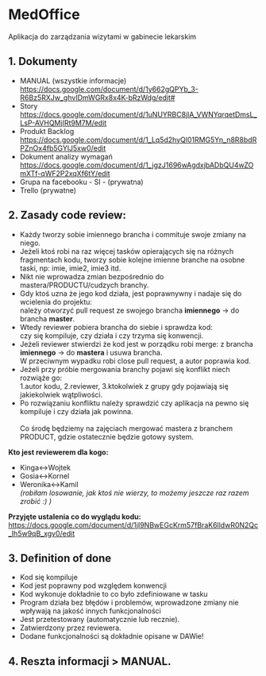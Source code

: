 # MedOffice
Aplikacja do zarządzania wizytami w gabinecie lekarskim

## 1. Dokumenty
- MANUAL (wszystkie informacje)<br>
https://docs.google.com/document/d/1y662gQPYb_3-R6Bz5RXJw_ghvIDmWGRx8x4K-bRzWdg/edit#
- Story<br>
https://docs.google.com/document/d/1uNUYRBC8jlA_VWNYqrqetDmsL_LsP-AVHQMjIRt9M7M/edit
- Produkt Backlog<br>
https://docs.google.com/document/d/1_Lq5d2hyQl01RMG5Yn_n8R8bdRPZnOx4fb5GYlJ5xw0/edit
- Dokument analizy wymagań<br>
https://docs.google.com/document/d/1_jgzJ1696wAgdxjbADbQU4wZOmXTf-qWF2P2xqXf6tY/edit
- Grupa na facebooku - SI - (prywatna)
- Trello (prywatne)

## 2. Zasady code review:
- Każdy tworzy sobie imiennego brancha i commituje swoje zmiany na niego.
- Jeżeli ktoś robi na raz więcej tasków opierających się na różnych fragmentach kodu, tworzy sobie kolejne imienne branche na     osobne taski, np: imie, imie2, imie3 itd.
- Nikt nie wprowadza zmian bezpośrednio do mastera/PRODUCTU/cudzych branchy.
- Gdy ktoś uzna że jego kod działa, jest poprawnywny i nadaje się do wcielenia do projektu:<br>
  należy otworzyć pull request ze swojego brancha <b>imiennego</b> -> do brancha <b>master</b>.
- Wtedy reviewer pobiera brancha do siebie i sprawdza kod:<br>
  czy się kompiluje, czy działa i czy trzyma się konwencji.
- Jeżeli reviewer stwierdzi że kod jest w porządku robi merge: z brancha <b>imiennego</b> ->  do <b>mastera</b> i usuwa   brancha.<br>
  W przeciwnym wypadku robi close pull request, a autor poprawia kod.
- Jeżeli przy próbie mergowania branchy pojawi się konflikt niech rozwiąże go:<br>
  1.autor kodu, 2.reviewer, 3.ktokolwiek z grupy gdy pojawiają się jakiekolwiek wątpliwości.
- Po rozwiązaniu konfliktu należy sprawdzić czy aplikacja na pewno się kompiluje i czy działa jak powinna.
<br><br>
Co środę będziemy na zajęciach mergować mastera z branchem PRODUCT, gdzie ostatecznie będzie gotowy system. 

**Kto jest reviewerem dla kogo:**<br/>
- Kinga<->Wojtek
- Gosia<->Kornel
- Weronika<->Kamil<br/>
*(robiłam losowanie, jak ktoś nie wierzy, to możemy jeszcze raz razem zrobić :) )*

**Przyjęte ustalenia co do wyglądu kodu:** <br>
https://docs.google.com/document/d/1jI9NBwEGcKrm57fBraK6lldwR0N2Qc_Ih5w9qB_xgv0/edit

## 3. Definition of done
- Kod się kompiluje
- Kod jest poprawny pod względem konwencji
- Kod wykonuje dokładnie to co było zdefiniowane w tasku
- Program działa bez błędów i problemów, wprowadzone zmiany nie wpływają na jakość innych funkcjonalności
- Jest przetestowany (automatycznie lub recznie).
- Zatwierdzony przez reviewera.
- Dodane funkcjonalności są dokładnie opisane w DAWie!

## 4. Reszta informacji > MANUAL.
